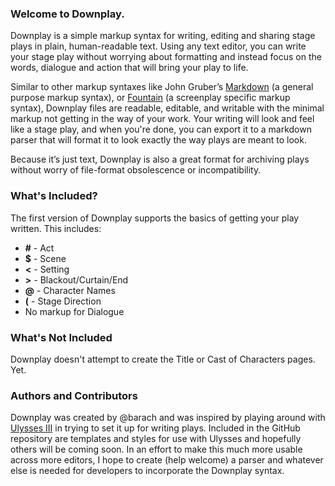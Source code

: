 ### Welcome to Downplay.

Downplay is a simple markup syntax for writing, editing and sharing stage plays in plain, human-readable text. Using any text editor, you can write your stage play without worrying about formatting and instead focus on the words, dialogue and action that will bring your play to life.

Similar to other markup syntaxes like John Gruber’s [Markdown](http://daringfireball.net/projects/markdown/) (a general purpose markup syntax), or [Fountain](http://fountain.io) (a screenplay specific markup syntax), Downplay files are  readable, editable, and writable with the minimal markup not getting in the way of your work. Your writing will look and feel like a stage play, and when you're done, you can export it to a markdown parser that will format it to look exactly the way plays are meant to look.

Because it’s just text, Downplay is also a great format for archiving plays without worry of file-format obsolescence or incompatibility. 

### What's Included?

The first version of Downplay supports the basics of getting your play written. This includes:
* **#**  - Act
* **$**  - Scene
* **<**  - Setting
* **>**  - Blackout/Curtain/End
* **@**  - Character Names
* **(**  - Stage Direction
* No markup for Dialogue

### What's Not Included
Downplay doesn't attempt to create the Title or Cast of Characters pages. Yet.

### Authors and Contributors
Downplay was created by @barach and was inspired by playing around with [Ulysses III](http://www.ulyssesapp.com) in trying to set it up for writing plays. Included in the GitHub repository are templates and styles for use with Ulysses and hopefully others will be coming soon. In an effort to make this much more usable across more editors, I hope to create (help welcome) a parser and whatever else is needed for developers to incorporate the Downplay syntax.
